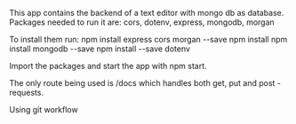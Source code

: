 This app contains the backend of a text editor with mongo db as database.
Packages needed to run it are:
cors, dotenv, express, mongodb, morgan

To install them run:
npm install express cors morgan --save
npm install
npm install mongodb --save
npm install --save dotenv

Import the packages and start the app with npm start.

The only route being used is /docs which handles both get, put and post -requests.

Using git workflow
